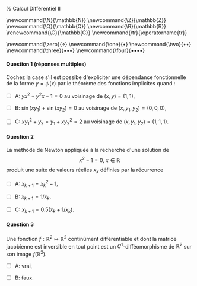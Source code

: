 % Calcul Différentiel II

<!-- LaTeX Macros -->
\newcommand{\N}{\mathbb{N}}
\newcommand{\Z}{\mathbb{Z}}
\newcommand{\Q}{\mathbb{Q}}
\newcommand{\R}{\mathbb{R}}
\renewcommand{\C}{\mathbb{C}}
\newcommand{\tr}{\operatorname{tr}}

\newcommand{\zero}{$\mathord{\boldsymbol{\circ}}$}
\newcommand{\one}{$\mathord{\bullet}$}
\newcommand{\two}{$\mathord{\bullet}\mathord{\bullet}$}
\newcommand{\three}{$\mathord{\bullet}\mathord{\bullet}\mathord{\bullet}$}
\newcommand{\four}{$\mathord{\bullet}\mathord{\bullet}\mathord{\bullet}\mathord{\bullet}$}

#### Question 1 (réponses multiples)
Cochez la case s'il est possibe d'expliciter
une dépendance fonctionnelle de la forme $y=\psi(x)$ par le théorème 
des fonctions implicites quand :

  - [ ] A: $y x^2 + y^2 x -1 = 0$ au voisinage de $(x,y)=(1,1)$,   

  - [ ] B: $\sin(x y_1) + \sin(x y_2) = 0$ au voisinage de $(x,y_1, y_2)=(0,0,0)$,

  - [ ] C: $x y_1^2 + y_2 = y_1 + x y_2^2 = 2$ au voisinage de $(x,y_1, y_2)=(1,1,1)$.

#### Question 2
La méthode de Newton appliquée à la recherche d'une solution de 
$$
x^2 - 1 = 0, \; x \in \mathbb{R}
$$
produit une suite de valeurs réelles $x_k$ définies par la récurrence

  - [ ] A: $x_{k+1} = x_k^2 - 1$,

  - [ ] B: $x_{k+1} = 1/x_k$,

  - [ ] C: $x_{k+1} = 0.5 (x_k + 1 / x_k)$.

#### Question 3
Une fonction $f: \mathbb{R}^2 \mapsto \mathbb{R}^2$ continûment différentiable
et dont la matrice jacobienne est inversible en tout point est un 
$C^1$-difféomorphisme de $\mathbb{R}^2$ sur son image $f(\mathbb{R}^2)$.

  - [ ] A: vrai,

  - [ ] B: faux.
